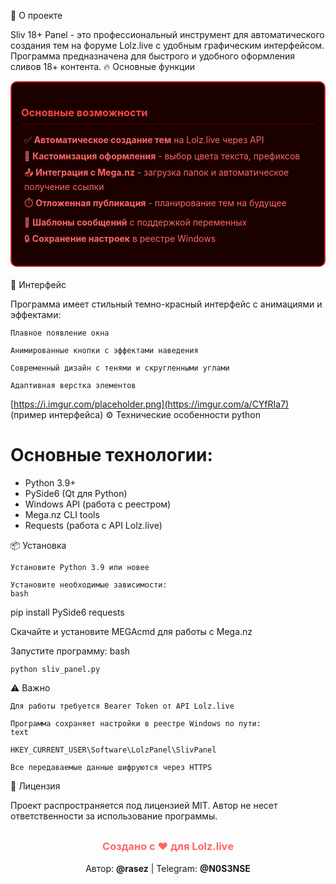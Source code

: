 🚀 О проекте

Sliv 18+ Panel - это профессиональный инструмент для автоматического создания тем на форуме Lolz.live с удобным графическим интерфейсом. Программа предназначена для быстрого и удобного оформления сливов 18+ контента.
🔥 Основные функции
<div style="background-color: #1b0000; color: #ff6666; padding: 15px; border-radius: 10px; border: 2px solid #cc2222; margin-bottom: 20px;"> <h3 style="color: #ff4444; border-bottom: 1px solid #660000; padding-bottom: 8px;">Основные возможности</h3> <ul style="list-style-type: none; padding-left: 5px;"> <li style="margin-bottom: 8px;">✅ <strong>Автоматическое создание тем</strong> на Lolz.live через API</li> <li style="margin-bottom: 8px;">🎨 <strong>Кастомизация оформления</strong> - выбор цвета текста, префиксов</li> <li style="margin-bottom: 8px;">📤 <strong>Интеграция с Mega.nz</strong> - загрузка папок и автоматическое получение ссылки</li> <li style="margin-bottom: 8px;">⏱️ <strong>Отложенная публикация</strong> - планирование тем на будущее</li> <li style="margin-bottom: 8px;">📝 <strong>Шаблоны сообщений</strong> с поддержкой переменных</li> <li style="margin-bottom: 8px;">🔒 <strong>Сохранение настроек</strong> в реестре Windows</li> </ul> </div>
🎨 Интерфейс

Программа имеет стильный темно-красный интерфейс с анимациями и эффектами:

    Плавное появление окна

    Анимированные кнопки с эффектами наведения

    Современный дизайн с тенями и скругленными углами

    Адаптивная верстка элементов

[https://i.imgur.com/placeholder.png](https://imgur.com/a/CYfRIa7) (пример интерфейса)
⚙️ Технические особенности
python

# Основные технологии:
- Python 3.9+
- PySide6 (Qt для Python)
- Windows API (работа с реестром)
- Mega.nz CLI tools
- Requests (работа с API Lolz.live)

📦 Установка

    Установите Python 3.9 или новее

    Установите необходимые зависимости:
    bash

pip install PySide6 requests

Скачайте и установите MEGAcmd для работы с Mega.nz

Запустите программу:
bash

    python sliv_panel.py

⚠️ Важно

    Для работы требуется Bearer Token от API Lolz.live

    Программа сохраняет настройки в реестре Windows по пути:
    text

    HKEY_CURRENT_USER\Software\LolzPanel\SlivPanel

    Все передаваемые данные шифруются через HTTPS

📜 Лицензия

Проект распространяется под лицензией MIT. Автор не несет ответственности за использование программы.
<div align="center" style="margin-top: 30px;"> <h3 style="color: #ff6666;">Создано с ❤️ для Lolz.live</h3> <p>Автор: <strong>@rasez</strong> | Telegram: <strong>@N0S3NSE</strong></p> </div>
